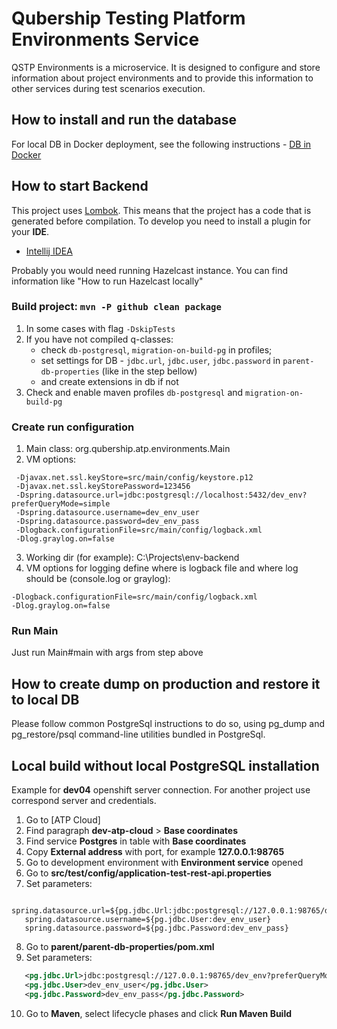 # Qubership Testing Platform Environments Service

QSTP Environments is a microservice. It is designed to configure and store information about project environments
and to provide this information to other services during test scenarios execution.

## How to install and run the database

For local DB in Docker deployment, see the following instructions - [DB in Docker](./installation-guide.md)

## How to start Backend

This project uses [Lombok](https://projectlombok.org). This means that the project has a code that is generated before compilation.
To develop you need to install a plugin for your **IDE**.
* [Intellij IDEA](http://plugins.jetbrains.com/plugin/6317-lombok-plugin)

Probably you would need running Hazelcast instance. You can find information like "How to run Hazelcast locally"

### Build project: `mvn -P github clean package`
1. In some cases with flag `-DskipTests`
2. If you have not compiled q-classes:
    * check `db-postgresql`, `migration-on-build-pg` in profiles;
    * set settings for DB - `jdbc.url`, `jdbc.user`, `jdbc.password` in `parent-db-properties` (like in the step bellow)
    * and create extensions in db if not
3. Check and enable maven profiles `db-postgresql` and `migration-on-build-pg`

### Create run configuration
1. Main class: org.qubership.atp.environments.Main
2. VM options:
```properties
 -Djavax.net.ssl.keyStore=src/main/config/keystore.p12
 -Djavax.net.ssl.keyStorePassword=123456
 -Dspring.datasource.url=jdbc:postgresql://localhost:5432/dev_env?preferQueryMode=simple
 -Dspring.datasource.username=dev_env_user
 -Dspring.datasource.password=dev_env_pass
 -Dlogback.configurationFile=src/main/config/logback.xml
 -Dlog.graylog.on=false
 ```
3. Working dir (for example): C:\Projects\env-backend
4. VM options for logging define where is logback file and where log should be (console.log or graylog):
```properties
-Dlogback.configurationFile=src/main/config/logback.xml
-Dlog.graylog.on=false
```

### Run Main
Just run Main#main with args from step above

## How to create dump on production and restore it to local DB
Please follow common PostgreSql instructions to do so, using pg_dump and pg_restore/psql command-line utilities bundled in PostgreSql.

## Local build without local PostgreSQL installation
Example for **dev04** openshift server connection. For another project use correspond server and credentials.

1. Go to [ATP Cloud]
2. Find paragraph **dev-atp-cloud** > **Base coordinates**
3. Find service **Postgres** in table with **Base coordinates**
4. Copy **External address** with port, for example **127.0.0.1:98765**
5. Go to development environment with **Environment service** opened
6. Go to **src/test/config/application-test-rest-api.properties**
7. Set parameters:
```properties
   spring.datasource.url=${pg.jdbc.Url:jdbc:postgresql://127.0.0.1:98765/dev_env}
   spring.datasource.username=${pg.jdbc.User:dev_env_user}
   spring.datasource.password=${pg.jdbc.Password:dev_env_pass}
```
8. Go to **parent/parent-db-properties/pom.xml**
9. Set parameters:
```xml
   <pg.jdbc.Url>jdbc:postgresql://127.0.0.1:98765/dev_env?preferQueryMode=simple</pg.jdbc.Url>
   <pg.jdbc.User>dev_env_user</pg.jdbc.User>
   <pg.jdbc.Password>dev_env_pass</pg.jdbc.Password>
```
10. Go to **Maven**, select lifecycle phases and click **Run Maven Build**

